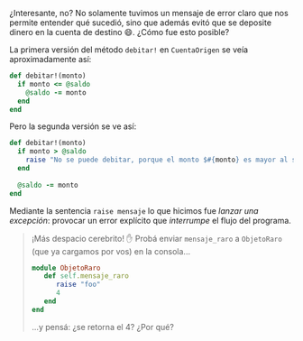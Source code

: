 ¿Interesante, no? No solamente tuvimos un mensaje de error claro que nos permite entender qué sucedió, sino que además evitó que se deposite dinero en la cuenta de destino :smile:. ¿Cómo fue esto posible?

La primera versión del método `debitar!` en `CuentaOrigen` se veía aproximadamente así: 

```ruby
def debitar!(monto)
  if monto <= @saldo
    @saldo -= monto
  end
end
```

Pero la segunda versión se ve así:

```ruby
def debitar!(monto)
  if monto > @saldo
    raise "No se puede debitar, porque el monto $#{monto} es mayor al saldo $#{@saldo}"
  end
  
  @saldo -= monto  
end
```

Mediante la sentencia `raise mensaje` lo que hicimos fue _lanzar una excepción_: provocar un error explícito que _interrumpe_ el flujo del programa. 

> ¡Más despacio cerebrito! :hand: Probá enviar `mensaje_raro` a `ObjetoRaro` (que ya cargamos por vos) en la consola...
> 
> ```ruby
> module ObjetoRaro
>    def self.mensaje_raro
>       raise "foo"
>       4
>    end 
> end
> ```
> 
> ...y pensá: ¿se retorna el 4? ¿Por qué?


